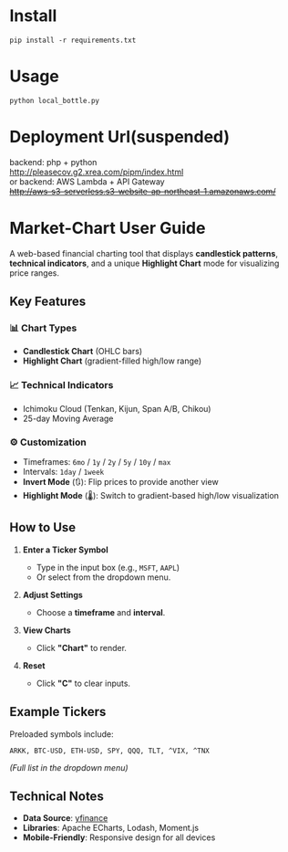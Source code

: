 # Install
```
pip install -r requirements.txt
```
# Usage
`python local_bottle.py`
# Deployment Url(suspended)
backend: php + python  
http://pleasecov.g2.xrea.com/pipm/index.html  
or
backend: AWS Lambda + API Gateway  
~~http://aws-s3-serverless.s3-website-ap-northeast-1.amazonaws.com/~~
# Market-Chart User Guide
A web-based financial charting tool that displays **candlestick patterns**, **technical indicators**, and a unique **Highlight Chart** mode for visualizing price ranges.

## Key Features

### 📊 Chart Types
- **Candlestick Chart** (OHLC bars)
- **Highlight Chart** (gradient-filled high/low range)

### 📈 Technical Indicators
- Ichimoku Cloud (Tenkan, Kijun, Span A/B, Chikou)
- 25-day Moving Average

### ⚙️ Customization
- Timeframes: `6mo` / `1y` / `2y` / `5y` / `10y` / `max`
- Intervals: `1day` / `1week`
- **Invert Mode** (🔃): Flip prices to provide another view
- **Highlight Mode** (🌡): Switch to gradient-based high/low visualization

## How to Use

1. **Enter a Ticker Symbol**
   - Type in the input box (e.g., `MSFT`, `AAPL`)
   - Or select from the dropdown menu.

2. **Adjust Settings**
   - Choose a **timeframe** and **interval**.

3. **View Charts**
   - Click **"Chart"** to render.

4. **Reset**
   - Click **"C"** to clear inputs.

## Example Tickers
Preloaded symbols include:
```
ARKK, BTC-USD, ETH-USD, SPY, QQQ, TLT, ^VIX, ^TNX
```
*(Full list in the dropdown menu)*

## Technical Notes
- **Data Source**: [yfinance](https://github.com/ranaroussi/yfinance)
- **Libraries**:  Apache ECharts, Lodash, Moment.js
- **Mobile-Friendly**: Responsive design for all devices